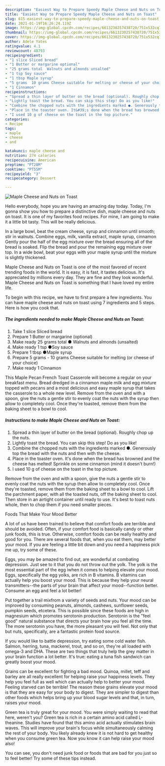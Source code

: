 ```yaml
---
description: "Easiest Way to Prepare Speedy Maple Cheese and Nuts on Toast"
title: "Easiest Way to Prepare Speedy Maple Cheese and Nuts on Toast"
slug: 615-easiest-way-to-prepare-speedy-maple-cheese-and-nuts-on-toast
date: 2021-01-19T16:26:24.119Z
image: https://img-global.cpcdn.com/recipes/6613230257438720/751x532cq70/maple-cheese-and-nuts-on-toast-recipe-main-photo.jpg
thumbnail: https://img-global.cpcdn.com/recipes/6613230257438720/751x532cq70/maple-cheese-and-nuts-on-toast-recipe-main-photo.jpg
cover: https://img-global.cpcdn.com/recipes/6613230257438720/751x532cq70/maple-cheese-and-nuts-on-toast-recipe-main-photo.jpg
author: Adele Yates
ratingvalue: 4.1
reviewcount: 48793
recipeingredient:
- "1 slice Sliced bread"
- "1 Butter or margarine optional"
- "25 grams total  Walnuts and almonds unsalted"
- "1 tsp Soy sauce"
- "1 tbsp Maple syrup"
- "5 grams  10 grams Cheese suitable for melting or cheese of your choice"
- "1 Cinnamon"
recipeinstructions:
- "Spread a thin layer of butter on the bread (optional). Roughly chop up the nuts."
- "Lightly toast the bread. You can skip this step! Do as you like!"
- "Combine the chopped nuts with the ingredients marked ●. Generously top the bread with the nuts and then with the cheese."
- "Place in the toaster oven. It&#39;s done when the bread has browned and the cheese has melted! Sprinkle on some cinnamon (mind it doesn&#39;t burn!)"
- "I used 10 g of cheese on the toast in the top picture."
categories:
- Recipe
tags:
- maple
- cheese
- and

katakunci: maple cheese and 
nutrition: 274 calories
recipecuisine: American
preptime: "PT28M"
cooktime: "PT55M"
recipeyield: "3"
recipecategory: Dessert

---
```



![Maple Cheese and Nuts on Toast](https://img-global.cpcdn.com/recipes/6613230257438720/751x532cq70/maple-cheese-and-nuts-on-toast-recipe-main-photo.jpg)

Hello everybody, hope you are having an amazing day today. Today, I'm gonna show you how to prepare a distinctive dish, maple cheese and nuts on toast. It is one of my favorites food recipes. For mine, I am going to make it a little bit tasty. This will be really delicious.

In a large bowl, beat the cream cheese, syrup and cinnamon until smooth; stir in walnuts. Combine eggs, milk, vanilla extract, maple syrup, cinnamon Gently pour the half of the egg mixture over the bread ensuring all of the bread is soaked. Flip the bread and pour the remaining egg mixture over top. In a wide bowl, beat your eggs with your maple syrup until the mixture is slightly thickened.

Maple Cheese and Nuts on Toast is one of the most favored of recent trending foods in the world. It is easy, it is fast, it tastes delicious. It's appreciated by millions every day. They are fine and they look wonderful. Maple Cheese and Nuts on Toast is something that I have loved my entire life.


To begin with this recipe, we have to first prepare a few ingredients. You can have maple cheese and nuts on toast using 7 ingredients and 5 steps. Here is how you cook that.

<!--inarticleads1-->

##### The ingredients needed to make Maple Cheese and Nuts on Toast:

1. Take 1 slice Sliced bread
1. Prepare 1 Butter or margarine (optional)
1. Make ready 25 grams total ● Walnuts and almonds (unsalted)
1. Make ready 1 tsp ●Soy sauce
1. Prepare 1 tbsp ●Maple syrup
1. Prepare 5 grams - 10 grams Cheese suitable for melting (or cheese of your choice)
1. Make ready 1 Cinnamon


This Maple Pecan French Toast Casserole will become a regular on your breakfast menu. Bread dredged in a cinnamon maple milk and egg mixture topped with pecans and a most delicious and easy maple syrup that takes the casserole to a whole new level. Remove from the oven and with a spoon, give the nuts a gentle stir to evenly coat the nuts with the syrup then allow to completely cool. Once they&#39;re toasted, remove them from the baking sheet to a bowl to cool. 

<!--inarticleads2-->

##### Instructions to make Maple Cheese and Nuts on Toast:

1. Spread a thin layer of butter on the bread (optional). Roughly chop up the nuts.
1. Lightly toast the bread. You can skip this step! Do as you like!
1. Combine the chopped nuts with the ingredients marked ●. Generously top the bread with the nuts and then with the cheese.
1. Place in the toaster oven. It&#39;s done when the bread has browned and the cheese has melted! Sprinkle on some cinnamon (mind it doesn&#39;t burn!)
1. I used 10 g of cheese on the toast in the top picture.


Remove from the oven and with a spoon, give the nuts a gentle stir to evenly coat the nuts with the syrup then allow to completely cool. Once they&#39;re toasted, remove them from the baking sheet to a bowl to cool. Lift the parchment paper, with all the toasted nuts, off the baking sheet to cool. Then store in an airtight container until ready to use. It&#39;s best to toast nuts whole, then to chop them if you need smaller pieces. 

Foods That Make Your Mood Better


A lot of us have been trained to believe that comfort foods are terrible and should be avoided. Often, if your comfort food is basically candy or other junk foods, this is true. Otherwise, comfort foods can be really healthy and good for you. There are several foods that, when you eat them, may better your mood. If you are feeling a little bit down and you need a happiness pick me up, try some of these.

Eggs, you may be amazed to find out, are wonderful at combating depression. Just see to it that you do not throw out the yolk. The yolk is the most essential part of the egg iwhen it comes to helping elevate your mood. Eggs, specifically the egg yolks, are rich in B vitamins. B vitamins can actually help you boost your mood. This is because they help your neural transmitters--the parts of your brain that affect your mood--function better. Consume an egg and feel a lot better!

Put together a trail mixfrom a variety of seeds and nuts. Your mood can be improved by consuming peanuts, almonds, cashews, sunflower seeds, pumpkin seeds, etcetera. This is possible since these foods are high in magnesium which promotes serotonin production. Serotonin is the "feel good" natural substance that directs your brain how you feel all the time. The more serotonin you have, the more pleasant you will feel. Not only that but nuts, specifically, are a fantastic protein food source.

If you would like to battle depression, try eating some cold water fish. Salmon, herring, tuna, mackerel, trout, and so on, they're all loaded with omega-3 and DHA. These are two things that truly help the grey matter in your brain function a lot better. It's true: eating a tuna fish sandwich can greatly boost your mood. 

Grains can be excellent for fighting a bad mood. Quinoa, millet, teff and barley are all really excellent for helping raise your happiness levels. They help you feel full as well which can actually help to better your mood. Feeling starved can be terrible! The reason these grains elevate your mood is that they are easy for your body to digest. They are simpler to digest than other foods which helps bring up your blood sugar levels and that, in turn, raises your mood.

Green tea is truly great for your mood. You were simply waiting to read that here, weren't you? Green tea is rich in a certain amino acid called L-theanine. Studies have found that this amino acid actually stimulates brain waves. This will improve your brain's focus while simultaneously calming the rest of your body. You likely already knew it is not hard to get healthy when you consume green tea. Now you know it can help raise your mood also!

You can see, you don't need junk food or foods that are bad for you just so to feel better! Try  some  of  these  tips  instead.

